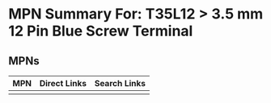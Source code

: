 



# MPN Summary For: T35L12 > 3.5 mm 12 Pin Blue Screw Terminal

## MPNs
  

|MPN|Direct Links|Search Links|
| :--- | :--- | :--- |
||||
